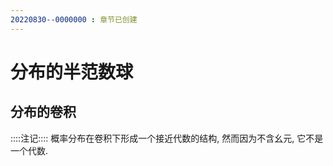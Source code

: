 ```yaml
---
20220830--0000000 : 章节已创建
---
```

# 分布的半范数球
## 分布的卷积
::::注记::::
概率分布在卷积下形成一个接近代数的结构, 然而因为不含幺元, 它不是一个代数. 
